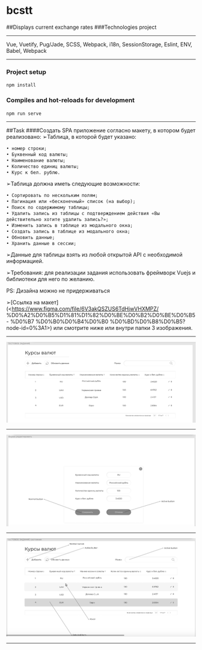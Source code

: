 # bcstt
##Displays current exchange rates
###Technologies project
*** 
Vue, Vuetify, Pug/Jade, SCSS, Webpack, i18n, SessionStorage, Eslint, ENV, Babel, Webpack
***
### Project setup
```
npm install
```

### Compiles and hot-reloads for development
```
npm run serve
```
***
##Task
####Создать SPA приложение согласно макету, в котором будет реализовано:
➢Таблица, в которой будет указано:

    • номер строки;
    • Буквенный код валюты;
    • Наименование валюты;
    • Количество единиц валюты;
    • Курс к бел. рублю.
    
➢Таблица должна иметь следующие возможности:

    • Сортировать по нескольким полям;
    • Пагинация или «бесконечный» список (на выбор);
    • Поиск по содержимому таблицы;
    • Удалить запись из таблицы с подтверждением действия «Вы действительно хотите удалить запись?»;
    • Изменить запись в таблице из модального окна; 
    • Создать запись в таблице из модального окна; 
    • Обновить данные;
    • Хранить данные в сессии;

➢Данные для таблицы взять из любой открытой API с необходимой информацией.

➢Требования: для реализации задания использовать фреймворк Vuejs и библиотеки для него по желанию.

PS: Дизайна можно не придерживаться

➢[Ссылка на макет](<https://www.figma.com/file/6V3akQSZUS6TdHjwVHXMPZ/ %D0%A2%D0%B5%D1%81%D1%82%D0%BE%D0%B2%D0%BE%D0%B5- %D0%B7
%D0%B0%D0%B4%D0%B0
%D0%BD%D0%B8%D0%B5?node-id=0%3A1>) или смотрите ниже или внутри папки 3 изображения.
***
![screenshot of sample](./task/1.png)
***
![screenshot of sample](./task/2.png)
***
![screenshot of sample](./task/3.png)

***

